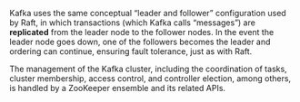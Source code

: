 Kafka uses the same conceptual “leader and follower” configuration used by Raft, in which transactions (which Kafka calls “messages”) are **replicated** from the leader node to the follower nodes. In the event the leader node goes down, one of the followers becomes the leader and ordering can continue, ensuring fault tolerance, just as with Raft.

The management of the Kafka cluster, including the coordination of tasks, cluster membership, access control, and controller election, among others, is handled by a ZooKeeper ensemble and its related APIs.